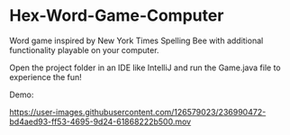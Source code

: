 # Hex-Word-Game-Computer
Word game inspired by New York Times Spelling Bee with additional functionality playable on your computer.

Open the project folder in an IDE like IntelliJ and run the Game.java file to experience the fun!

Demo:


https://user-images.githubusercontent.com/126579023/236990472-bd4aed93-ff53-4695-9d24-61868222b500.mov


